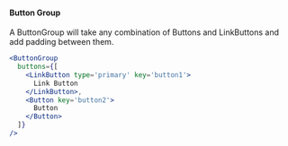 #### Button Group
A ButtonGroup will take any combination of Buttons and LinkButtons and add padding between them.
```jsx
<ButtonGroup
  buttons={[
    <LinkButton type='primary' key='button1'>
      Link Button
    </LinkButton>,
    <Button key='button2'>
      Button
    </Button>
  ]}
/>
```
